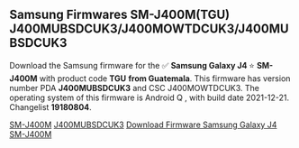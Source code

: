 <h2>Samsung Firmwares SM-J400M(TGU) J400MUBSDCUK3/J400MOWTDCUK3/J400MUBSDCUK3</h2>
Download the Samsung firmware for the ✅ <strong>Samsung Galaxy J4 </strong> ⭐ <strong>SM-J400M</strong> with product code <strong>TGU</strong> <strong> from Guatemala</strong>. This firmware has version number PDA <strong>J400MUBSDCUK3</strong> and CSC J400MOWTDCUK3. The operating system of this firmware is Android Q , with build date 2021-12-21. Changelist <strong>19180804</strong>.

[SM-J400M](https://samfirm.shop/samsung/model/SM-J400M)
[J400MUBSDCUK3](https://samfirm.shop/samsung/pda/J400MUBSDCUK3)
[Download Firmware Samsung Galaxy J4 SM-J400M](https://samfirm.shop/samsung/firmware/484028)
